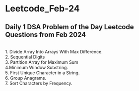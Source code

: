 # Leetcode_Feb-24
## Daily 1 DSA Problem of the Day Leetcode Questions from Feb 2024
<br> 1. Divide Array Into Arrays With Max Difference. <br> 2. Sequential Digits <br> 3. Partition Array for Maximum Sum <br> 4.Minimum Window Substring. <br> 5. First Unique Character in a String. <br> 6. Group Anagrams.<br> 7. Sort Characters by Frequency.
